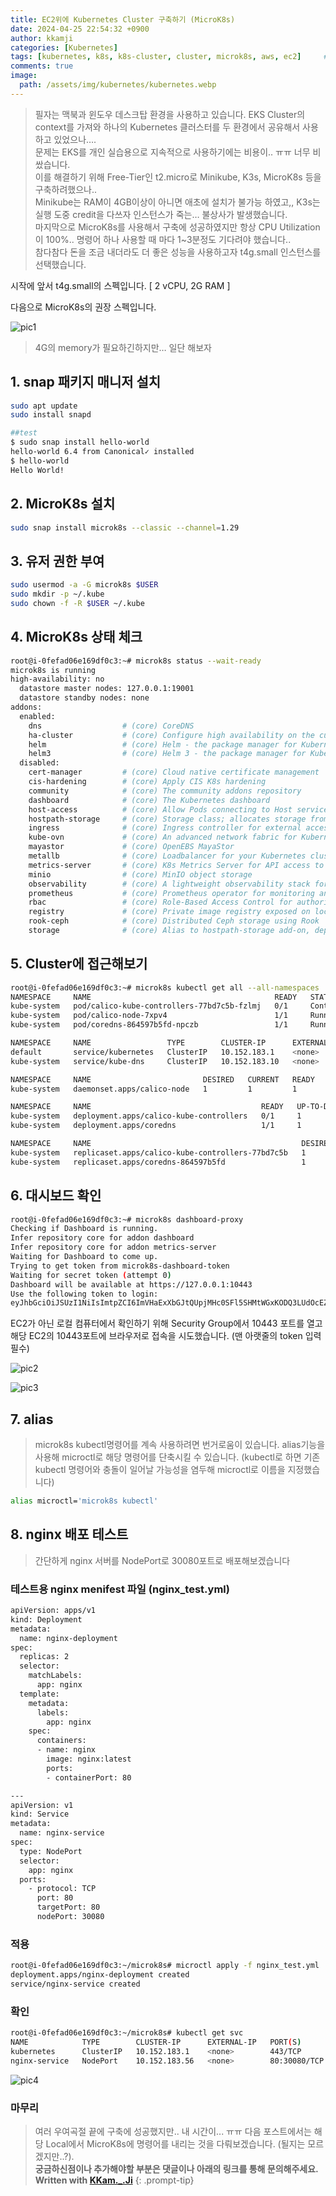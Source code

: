 ```yaml
---
title: EC2위에 Kubernetes Cluster 구축하기 (MicroK8s)
date: 2024-04-25 22:54:32 +0900
author: kkamji
categories: [Kubernetes]
tags: [kubernetes, k8s, k8s-cluster, cluster, microk8s, aws, ec2]     # TAG names should always be lowercase
comments: true
image:
  path: /assets/img/kubernetes/kubernetes.webp
---
```


> 필자는 맥북과 윈도우 데스크탑 환경을 사용하고 있습니다. EKS Cluster의 context를 가져와 하나의 Kubernetes 클러스터를 두 환경에서 공유해서 사용하고 있었으나….  
> 문제는 EKS를 개인 실습용으로 지속적으로 사용하기에는 비용이.. ㅠㅠ 너무 비쌌습니다.  
> 이를 해결하기 위해 Free-Tier인 t2.micro로 Minikube, K3s, MicroK8s 등을 구축하려했으나..  
> Minikube는 RAM이 4GB이상이 아니면 애초에 설치가 불가능 하였고,, K3s는 실행 도중 credit을 다쓰자 인스턴스가 죽는… 불상사가 발생했습니다.  
> 마지막으로 MicroK8s를 사용해서 구축에 성공하였지만 항상 CPU Utilization이 100%.. 명령어 하나 사용할 때 마다 1~3분정도 기다려야 했습니다..  
> 참다참다 돈을 조금 내더라도 더 좋은 성능을 사용하고자 t4g.small 인스턴스를 선택했습니다.  

시작에 앞서 t4g.small의 스펙입니다. [ 2 vCPU, 2G RAM ]

다음으로 MicroK8s의 권장 스펙입니다.

![pic1](https://github.com/kkamji98/kkamji98.github.io/assets/72260110/851e5fb2-d785-47fb-9014-22a798aa11e9)

> 4G의 memory가 필요하긴하지만… 일단 해보자

## 1. snap 패키지 매니저 설치

```bash
sudo apt update
sudo install snapd

##test
$ sudo snap install hello-world
hello-world 6.4 from Canonical✓ installed
$ hello-world
Hello World!
```

## 2. MicroK8s 설치

```bash
sudo snap install microk8s --classic --channel=1.29
```

## 3. 유저 권한 부여

```bash
sudo usermod -a -G microk8s $USER
sudo mkdir -p ~/.kube
sudo chown -f -R $USER ~/.kube
```

## 4. MicroK8s 상태 체크

```bash
root@i-0fefad06e169df0c3:~# microk8s status --wait-ready
microk8s is running
high-availability: no
  datastore master nodes: 127.0.0.1:19001
  datastore standby nodes: none
addons:
  enabled:
    dns                  # (core) CoreDNS
    ha-cluster           # (core) Configure high availability on the current node
    helm                 # (core) Helm - the package manager for Kubernetes
    helm3                # (core) Helm 3 - the package manager for Kubernetes
  disabled:
    cert-manager         # (core) Cloud native certificate management
    cis-hardening        # (core) Apply CIS K8s hardening
    community            # (core) The community addons repository
    dashboard            # (core) The Kubernetes dashboard
    host-access          # (core) Allow Pods connecting to Host services smoothly
    hostpath-storage     # (core) Storage class; allocates storage from host directory
    ingress              # (core) Ingress controller for external access
    kube-ovn             # (core) An advanced network fabric for Kubernetes
    mayastor             # (core) OpenEBS MayaStor
    metallb              # (core) Loadbalancer for your Kubernetes cluster
    metrics-server       # (core) K8s Metrics Server for API access to service metrics
    minio                # (core) MinIO object storage
    observability        # (core) A lightweight observability stack for logs, traces and metrics
    prometheus           # (core) Prometheus operator for monitoring and logging
    rbac                 # (core) Role-Based Access Control for authorisation
    registry             # (core) Private image registry exposed on localhost:32000
    rook-ceph            # (core) Distributed Ceph storage using Rook
    storage              # (core) Alias to hostpath-storage add-on, deprecated

```

## 5. Cluster에 접근해보기

```bash
root@i-0fefad06e169df0c3:~# microk8s kubectl get all --all-namespaces
NAMESPACE     NAME                                         READY   STATUS              RESTARTS   AGE
kube-system   pod/calico-kube-controllers-77bd7c5b-fzlmj   0/1     ContainerCreating   0          36s
kube-system   pod/calico-node-7xpv4                        1/1     Running             0          36s
kube-system   pod/coredns-864597b5fd-npczb                 1/1     Running             0          36s

NAMESPACE     NAME                 TYPE        CLUSTER-IP      EXTERNAL-IP   PORT(S)                  AGE
default       service/kubernetes   ClusterIP   10.152.183.1    <none>        443/TCP                  44s
kube-system   service/kube-dns     ClusterIP   10.152.183.10   <none>        53/UDP,53/TCP,9153/TCP   40s

NAMESPACE     NAME                         DESIRED   CURRENT   READY   UP-TO-DATE   AVAILABLE   NODE SELECTOR            AGE
kube-system   daemonset.apps/calico-node   1         1         1       1            1           kubernetes.io/os=linux   41s

NAMESPACE     NAME                                      READY   UP-TO-DATE   AVAILABLE   AGE
kube-system   deployment.apps/calico-kube-controllers   0/1     1            0           41s
kube-system   deployment.apps/coredns                   1/1     1            1           40s

NAMESPACE     NAME                                               DESIRED   CURRENT   READY   AGE
kube-system   replicaset.apps/calico-kube-controllers-77bd7c5b   1         1         0       36s
kube-system   replicaset.apps/coredns-864597b5fd                 1         1         1       36s
```

## 6. 대시보드 확인

```bash
root@i-0fefad06e169df0c3:~# microk8s dashboard-proxy
Checking if Dashboard is running.
Infer repository core for addon dashboard
Infer repository core for addon metrics-server
Waiting for Dashboard to come up.
Trying to get token from microk8s-dashboard-token
Waiting for secret token (attempt 0)
Dashboard will be available at https://127.0.0.1:10443
Use the following token to login:
eyJhbGciOiJSUzI1NiIsImtpZCI6ImVHaExXbGJtQUpjMHc0SFl5SHMtWGxKODQ3LUdOcEZFRnNTSVRaNWYtdVkifQ.eyJpc3MiOiJrdWJlcm5ldGVzL3NlcnZpY2VhY2NvdW50Iiwia3ViZXJuZXRlcy5pby9zZXJ2aWNlYWNjb3VudC9uYW1lc3BhY2UiOiJrdWJlLXN5c3RlbSIsImt1YmVybmV0ZXMuaW8vc2VydmljZWFjY291bnQvc2VjcmV0Lm5hbWUiOiJtaWNyb2s4cy1kYXNoYm9hcmQtdG9rZW4iLCJrdWJlcm5ldGVzLmlvL3NlcnZpY2VhY2NvdW50L3NlcnZpY2UtYWNjb3VudC5uYW1lIjoiZGVmYXVsdCIsImt1YmVybmV0ZXMuaW8vc2VydmljZWFjY291bnQvc2VydmljZS1hY2NvdW50LnVpZCI6IjI1NmM3YTJhLWI3YzUtNGZkMi04MjViLTQ3ZmQyN2YxMGZlOCIsInN1YiI6InN5c3RlbTpzZXJ2aWNlYWNjb3VudDprdWJlLXN5c3RlbTpkZWZhdWx0In0.zGwpupWmIilRG19ns6rMJar1ygiSbmgVwd9ejX5iSmZgM5u90zfazuSrKnONXWe05YFiiiOk7DVwj7M8l_6howEkj6VLfTimwrBTbKOCUaL-RQIVaTNlyVH_rubxFfUAPZKZD3uwIMiuqUdcYD4UmOQX3j2y6Gh6JDGbmudm227O_hkodLTWFOSzz9HmPaCiGIc0m8p5km6FhvKMIhjMkxrJGZKQBvVfO_5_cvWe6lh5QuifARwilkOH4iFCTPF7rvc6J1dkpo1outDkigk21vpx6YDjvkn08lAIVO7F_V7WiFCe_JqzNqAeceXRLSwupDV-kRQEtX1iucVxbPjbaQ
```

EC2가 아닌 로컬 컴퓨터에서 확인하기 위해 Security Group에서 10443 포트를 열고 해당 EC2의 10443포트에 브라우저로 접속을 시도했습니다. (맨 아랫줄의 token 입력 필수)

![pic2](https://github.com/kkamji98/kkamji98.github.io/assets/72260110/b7877cf0-9d05-4a21-87e5-93083080250a)

![pic3](https://github.com/kkamji98/kkamji98.github.io/assets/72260110/b5751561-ce04-425b-a759-10b496110f07)

## 7. alias

> microk8s kubectl명령어를 계속 사용하려면 번거로움이 있습니다. alias기능을 사용해 microctl로 해당 명령어를 단축시킬 수 있습니다. (kubectl로 하면 기존 kubectl 명령어와 충돌이 일어날 가능성을 염두해 microctl로 이름을 지정했습니다)

```bash
alias microctl='microk8s kubectl'
```

## 8. nginx 배포 테스트

> 간단하게 nginx 서버를 NodePort로 30080포트로 배포해보겠습니다

### 테스트용 nginx menifest 파일 (nginx_test.yml)

```bash
apiVersion: apps/v1
kind: Deployment
metadata:
  name: nginx-deployment
spec:
  replicas: 2
  selector:
    matchLabels:
      app: nginx
  template:
    metadata:
      labels:
        app: nginx
    spec:
      containers:
      - name: nginx
        image: nginx:latest
        ports:
        - containerPort: 80

---
apiVersion: v1
kind: Service
metadata:
  name: nginx-service
spec:
  type: NodePort
  selector:
    app: nginx
  ports:
    - protocol: TCP
      port: 80
      targetPort: 80
      nodePort: 30080
```

### 적용

```bash
root@i-0fefad06e169df0c3:~/microk8s# microctl apply -f nginx_test.yml
deployment.apps/nginx-deployment created
service/nginx-service created
```

### 확인

```bash
root@i-0fefad06e169df0c3:~/microk8s# kubectl get svc
NAME            TYPE        CLUSTER-IP      EXTERNAL-IP   PORT(S)        AGE
kubernetes      ClusterIP   10.152.183.1    <none>        443/TCP        95m
nginx-service   NodePort    10.152.183.56   <none>        80:30080/TCP   80s
```

![pic4](https://github.com/kkamji98/kkamji98.github.io/assets/72260110/6b31c129-84cf-4cc4-928a-79dc7b850f86)

### 마무리

> 여러 우여곡절 끝에 구축에 성공했지만.. 내 시간이... ㅠㅠ 다음 포스트에서는 해당 Local에서 MicroK8s에 명령어를 내리는 것을 다뤄보겠습니다. (될지는 모르겠지만..?).  
> **궁금하신점이나 추가해야할 부분은 댓글이나 아래의 링크를 통해 문의해주세요.**  
> **Written with [KKam.\_\.Ji](https://www.instagram.com/kkam._.ji/)**
{: .prompt-tip}
